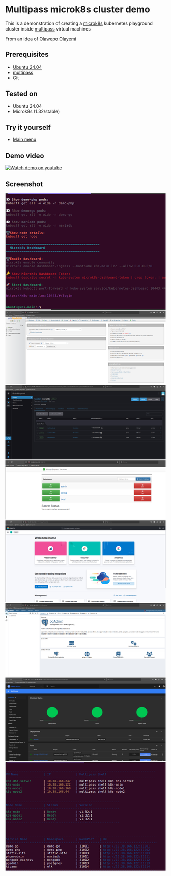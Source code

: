 # Multipass microk8s cluster demo
This is a demonstration of creating a [microk8s](https://microk8s.io) kubernetes playground cluster inside [multipass](https://multipass.run/) virtual machines

From an idea of [Olawepo Olayemi](https://sejuba.medium.com/installing-kubernetes-microk8-cluster-on-multipass-vms-59978830692d)

## Prerequisites
* [Ubuntu 24.04](https://ubuntu.com/download)
* [multipass](https://multipass.run/)
* Git

## Tested on
* Ubuntu 24.04 
* Microk8s (1.32/stable)

## Try it yourself
* [Main menu](docs/README.md)

## Demo video
[![Watch demo on youtube](https://img.youtube.com/vi/60-j3D5CzHg/0.jpg)](https://www.youtube.com/watch?v=60-j3D5CzHg)

## Screenshot
![Shell](docs/images/shell_main_enter.png)
![MariaDB](docs/mariadb/html.png)
![Rancher](docs/rancher/setup-complete.png)
![MongoDB](docs/mongodb/html.png)
![ELK](docs/elk/kibana-dashboard.png)
![Postgres](docs/postgres/html.png)
![Kubernetes dashboard](docs/images/k8s-dashboard.png)
![Cluster info](docs/images/cluster-info.png)

